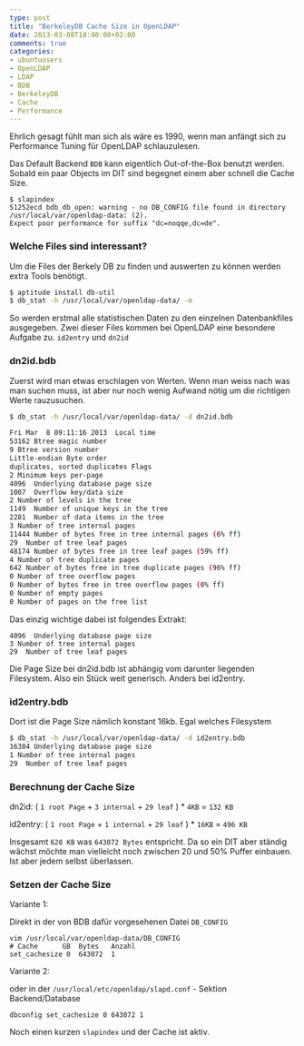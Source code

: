 ```yaml
---
type: post
title: "BerkeleyDB Cache Size in OpenLDAP"
date: 2013-03-08T18:40:00+02:00
comments: true
categories:
- ubuntuusers
- OpenLDAP
- LDAP
- BDB
- BerkeleyDB
- Cache
- Performance
---
```


Ehrlich gesagt fühlt man sich als wäre es 1990, wenn man anfängt sich zu
Performance Tuning für OpenLDAP schlauzulesen.

Das Default Backend `BDB` kann eigentlich Out-of-the-Box benutzt werden. Sobald
ein paar Objects im DIT sind begegnet einem aber schnell die Cache Size.

```
$ slapindex
51252ecd bdb_db_open: warning - no DB_CONFIG file found in directory /usr/local/var/openldap-data: (2).
Expect poor performance for suffix "dc=noqqe,dc=de".
```

### Welche Files sind interessant?

Um die Files der Berkely DB zu finden und auswerten zu können werden extra Tools
benötigt.

``` bash
$ aptitude install db-util
$ db_stat -h /usr/local/var/openldap-data/ -m
```

So werden erstmal alle statistischen Daten zu den einzelnen Datenbankfiles
ausgegeben. Zwei dieser Files kommen bei OpenLDAP eine besondere Aufgabe zu.
`id2entry` und `dn2id`

### dn2id.bdb

Zuerst wird man etwas erschlagen von Werten. Wenn man weiss nach was
man suchen muss, ist aber nur noch wenig Aufwand nötig um die richtigen
Werte rauzusuchen.

``` bash
$ db_stat -h /usr/local/var/openldap-data/ -d dn2id.bdb

Fri Mar  8 09:11:16 2013  Local time
53162 Btree magic number
9 Btree version number
Little-endian Byte order
duplicates, sorted duplicates Flags
2 Minimum keys per-page
4096  Underlying database page size
1007  Overflow key/data size
2 Number of levels in the tree
1149  Number of unique keys in the tree
2281  Number of data items in the tree
3 Number of tree internal pages
11444 Number of bytes free in tree internal pages (6% ff)
29  Number of tree leaf pages
48174 Number of bytes free in tree leaf pages (59% ff)
4 Number of tree duplicate pages
642 Number of bytes free in tree duplicate pages (96% ff)
0 Number of tree overflow pages
0 Number of bytes free in tree overflow pages (0% ff)
0 Number of empty pages
0 Number of pages on the free list
```

Das einzig wichtige dabei ist folgendes Extrakt:

```
4096  Underlying database page size
3 Number of tree internal pages
29  Number of tree leaf pages
```

Die Page Size bei dn2id.bdb ist abhängig vom darunter liegenden Filesystem. Also
ein Stück weit generisch. Anders bei id2entry.

### id2entry.bdb

Dort ist die Page Size nämlich konstant 16kb. Egal welches Filesystem

``` bash
$ db_stat -h /usr/local/var/openldap-data/ -d id2entry.bdb
16384 Underlying database page size
1 Number of tree internal pages
29  Number of tree leaf pages
```

### Berechnung der Cache Size


dn2id: ( `1 root Page` + `3 internal` + `29 leaf` ) * `4KB` = `132 KB`

id2entry: ( `1 root Page` + `1 internal` + `29 leaf` ) * `16KB` = `496 KB`

Insgesamt `628 KB` was `643072 Bytes` entspricht. Da so ein DIT aber ständig
wächst möchte man vielleicht noch zwischen 20 und 50% Puffer einbauen. Ist
aber jedem selbst überlassen.

### Setzen der Cache Size

Variante 1:

Direkt in der von BDB dafür vorgesehenen Datei `DB_CONFIG`

```
vim /usr/local/var/openldap-data/DB_CONFIG
# Cache      GB  Bytes   Anzahl
set_cachesize 0  643072  1
```

Variante 2:

oder in der `/usr/local/etc/openldap/slapd.conf` - Sektion Backend/Database

```
dbconfig set_cachesize 0 643072 1
```

Noch einen kurzen `slapindex` und der Cache ist aktiv.
